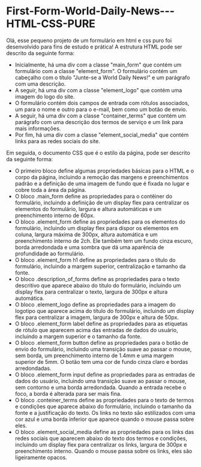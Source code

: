 # First-Form-World-Daily-News---HTML-CSS-PURE
Olá, esse pequeno projeto de um formulário em html e css puro foi desenvolvido para fins de estudo e prática!
A estrutura HTML pode ser descrito da seguinte forma:

- Inicialmente, há uma div com a classe "main_form" que contém um formulário com a classe "element_form". O formulário contém um cabeçalho com o título "Junte-se a World Daily News!" e um parágrafo com uma descrição.
- A seguir, há uma div com a classe "element_logo" que contém uma imagem do logo do site.
- O formulário contém dois campos de entrada com rótulos associados, um para o nome e outro para o e-mail, bem como um botão de envio.
- A seguir, há uma div com a classe "container_terms" que contém um parágrafo com uma descrição dos termos de serviço e um link para mais informações.
- Por fim, há uma div com a classe "element_social_media" que contém links para as redes sociais do site.

Em seguida, o documento CSS que é o estilo da página, pode ser descrito da seguinte forma:

- O primeiro bloco define algumas propriedades básicas para o HTML e o corpo da página, incluindo a remoção das margens e preenchimentos padrão e a definição de uma imagem de fundo que é fixada no lugar e cobre toda a área da página.
- O bloco .main_form define as propriedades para o contêiner do formulário, incluindo a definição de um display flex para centralizar os elementos do formulário, largura e altura automáticas e um preenchimento interno de 60px.
- O bloco .element_form define as propriedades para os elementos do formulário, incluindo um display flex para dispor os elementos em coluna, largura máxima de 300px, altura automática e um preenchimento interno de 2ch. Ele também tem um fundo cinza escuro, borda arredondada e uma sombra que dá uma aparência de profundidade ao formulário.
- O bloco .element_form h1 define as propriedades para o título do formulário, incluindo a margem superior, centralização e tamanho da fonte.
- O bloco .description_of_forms define as propriedades para o texto descritivo que aparece abaixo do título do formulário, incluindo um display flex para centralizar o texto, largura de 300px e altura automática.
- O bloco .element_logo define as propriedades para a imagem do logotipo que aparece acima do título do formulário, incluindo um display flex para centralizar a imagem, largura de 300px e altura de 50px.
- O bloco .element_form label define as propriedades para as etiquetas de rótulo que aparecem acima das entradas de dados do usuário, incluindo a margem superior e o tamanho da fonte.
- O bloco .element_form button define as propriedades para o botão de envio do formulário, incluindo uma transição suave ao passar o mouse, sem borda, um preenchimento interno de 1.4mm e uma margem superior de 5mm. O botão tem uma cor de fundo cinza claro e bordas arredondadas.
- O bloco .element_form input define as propriedades para as entradas de dados do usuário, incluindo uma transição suave ao passar o mouse, sem contorno e uma borda arredondada. Quando a entrada recebe o foco, a borda é alterada para ser mais fina.
- O bloco .conteiner_terms define as propriedades para o texto de termos e condições que aparece abaixo do formulário, incluindo o tamanho da fonte e a justificação do texto. Os links no texto são estilizados com uma cor azul e uma borda inferior que aparece quando o mouse passa sobre eles.
- O bloco .element_social_media define as propriedades para os links das redes sociais que aparecem abaixo do texto dos termos e condições, incluindo um display flex para centralizar os links, largura de 300px e preenchimento interno. Quando o mouse passa sobre os links, eles são ligeiramente opacos.
